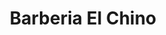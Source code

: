 ---
title: "Barberia El Chino"
url: /ciudad-de-san-jose-de-las-lajas/barberia-el-chino/
shop: peluquería
---